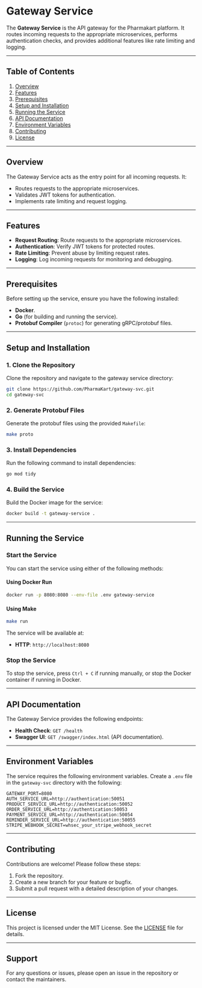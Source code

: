 # Gateway Service

The **Gateway Service** is the API gateway for the Pharmakart platform. It routes incoming requests to the appropriate microservices, performs authentication checks, and provides additional features like rate limiting and logging.

---

## Table of Contents
1. [Overview](#overview)
2. [Features](#features)
3. [Prerequisites](#prerequisites)
4. [Setup and Installation](#setup-and-installation)
5. [Running the Service](#running-the-service)
6. [API Documentation](#api-documentation)
7. [Environment Variables](#environment-variables)
8. [Contributing](#contributing)
9. [License](#license)

---

## Overview

The Gateway Service acts as the entry point for all incoming requests. It:
- Routes requests to the appropriate microservices.
- Validates JWT tokens for authentication.
- Implements rate limiting and request logging.

---

## Features

- **Request Routing**: Route requests to the appropriate microservices.
- **Authentication**: Verify JWT tokens for protected routes.
- **Rate Limiting**: Prevent abuse by limiting request rates.
- **Logging**: Log incoming requests for monitoring and debugging.

---

## Prerequisites

Before setting up the service, ensure you have the following installed:
- **Docker**.
- **Go** (for building and running the service).
- **Protobuf Compiler** (`protoc`) for generating gRPC/protobuf files.

---

## Setup and Installation

### 1. Clone the Repository
Clone the repository and navigate to the gateway service directory:
```bash
git clone https://github.com/PharmaKart/gateway-svc.git
cd gateway-svc
```

### 2. Generate Protobuf Files
Generate the protobuf files using the provided `Makefile`:
```bash
make proto
```

### 3. Install Dependencies
Run the following command to install dependencies:
```bash
go mod tidy
```

### 4. Build the Service
Build the Docker image for the service:
```bash
docker build -t gateway-service .
```

---

## Running the Service

### Start the Service
You can start the service using either of the following methods:

#### Using Docker Run
```bash
docker run -p 8080:8080 --env-file .env gateway-service
```

#### Using Make
```bash
make run
```

The service will be available at:
- **HTTP**: `http://localhost:8080`

### Stop the Service
To stop the service, press `Ctrl + C` if running manually, or stop the Docker container if running in Docker.

---

## API Documentation

The Gateway Service provides the following endpoints:
- **Health Check**: `GET /health`
- **Swagger UI**: `GET /swagger/index.html` (API documentation).

---

## Environment Variables

The service requires the following environment variables. Create a `.env` file in the `gateway-svc` directory with the following:

```env
GATEWAY_PORT=8080
AUTH_SERVICE_URL=http://authentication:50051
PRODUCT_SERVICE_URL=http://authentication:50052
ORDER_SERVICE_URL=http://authentication:50053
PAYMENT_SERVICE_URL=http://authentication:50054
REMINDER_SERVICE_URL=http://authentication:50055
STRIPE_WEBHOOK_SECRET=whsec_your_stripe_webhook_secret
```

---

## Contributing

Contributions are welcome! Please follow these steps:
1. Fork the repository.
2. Create a new branch for your feature or bugfix.
3. Submit a pull request with a detailed description of your changes.

---

## License

This project is licensed under the MIT License. See the [LICENSE](LICENSE) file for details.

---

## Support

For any questions or issues, please open an issue in the repository or contact the maintainers.

